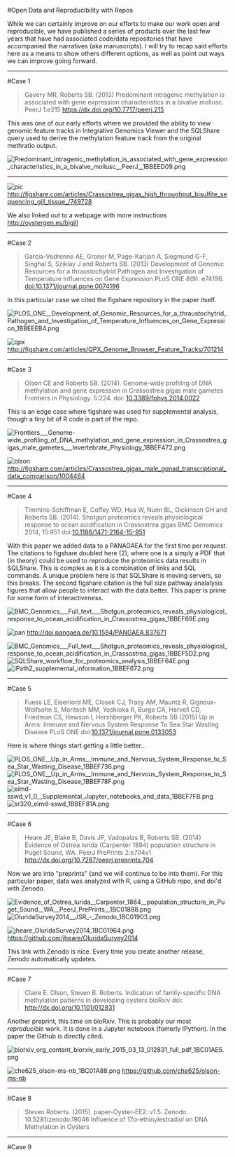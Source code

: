 #Open Data and Reproducibility with Repos

While we can certainly improve on our efforts to make our work open and reproducible, we have published a series of products over the last few years that have had associated code/data repositories that have accompanied the narratives (aka manuscripts). I will try to recap said efforts here as a means to show others different options, as well as point out ways we can improve going forward.

---

#Case 1 
>Gavery MR, Roberts SB. (2013) Predominant intragenic methylation is associated with gene expression characteristics in a bivalve mollusc. PeerJ 1:e215 <https://dx.doi.org/10.7717/peerj.215>

This was one of our early efforts where we provided the ability to view genomic feature tracks in Integrative Genomics Viewer and the SQLShare query used to derive the methylation feature track from the original methratio output.


<img src="http://eagle.fish.washington.edu/cnidarian/skitch/Predominant_intragenic_methylation_is_associated_with_gene_expression_characteristics_in_a_bivalve_mollusc__PeerJ__1BBEED09.png" alt="Predominant_intragenic_methylation_is_associated_with_gene_expression_characteristics_in_a_bivalve_mollusc__PeerJ__1BBEED09.png"/>

---

![pic](http://eagle.fish.washington.edu/cnidarian/skitch/Crassostrea_gigas_high-throughput_bisulfite_sequencing__gill_tissue__1BBEEDD3.png) <http://figshare.com/articles/Crassostrea_gigas_high_throughput_bisulfite_sequencing_gill_tissue_/749728>

We also linked out to a webpage with more instructions <http://oystergen.es/bigill>


---
#Case 2

>Garcia-Vedrenne AE, Groner M, Page-Karjian A, Siegmund G-F, Singhal S, Sziklay J and Roberts SB. (2013) Development of Genomic Resources for a thraustochytrid Pathogen and Investigation of Temperature Influences on Gene Expression PLoS ONE 8(9): e74196. [doi:10.1371/journal.pone.0074196](http://journals.plos.org/plosone/article?id=10.1371/journal.pone.0074196)

In this particular case we cited the figshare repository in the paper itself.

<img src="http://eagle.fish.washington.edu/cnidarian/skitch/PLOS_ONE__Development_of_Genomic_Resources_for_a_thraustochytrid_Pathogen_and_Investigation_of_Temperature_Influences_on_Gene_Expression_1BBEEEB4.png" alt="PLOS_ONE__Development_of_Genomic_Resources_for_a_thraustochytrid_Pathogen_and_Investigation_of_Temperature_Influences_on_Gene_Expression_1BBEEEB4.png"/>


![qpx](http://eagle.fish.washington.edu/cnidarian/skitch/QPX_Genome_Browser_Feature_Tracks_1BBEF2DB.png) <http://figshare.com/articles/QPX_Genome_Browser_Feature_Tracks/701214>

---

#Case 3

>Olson CE and Roberts SB. (2014). Genome-wide profiling of DNA methylation and gene expression in Crassostrea gigas male gametes Frontiers in Physiology. 5:224. doi: [10.3389/fphys.2014.0022](http://journal.frontiersin.org/article/10.3389/fphys.2014.00224/abstract)

This is an edge case where figshare was used for supplemental analysis, though a tiny bit of R code is part of the repo.

<img src="http://eagle.fish.washington.edu/cnidarian/skitch/Frontiers___Genome-wide_profiling_of_DNA_methylation_and_gene_expression_in_Crassostrea_gigas_male_gametes___Invertebrate_Physiology_1BBEF472.png" alt="Frontiers___Genome-wide_profiling_of_DNA_methylation_and_gene_expression_in_Crassostrea_gigas_male_gametes___Invertebrate_Physiology_1BBEF472.png"/>



![olson](http://eagle.fish.washington.edu/cnidarian/skitch/Crassostrea_gigas_male_gonad_transcriptome_data_comparison_1BBEF4ED.png) <http://figshare.com/articles/Crassostrea_gigas_male_gonad_transcriptional_data_comparison/1004464>



----

#Case 4

>Timmins-Schiffman E, Coffey WD, Hua W, Nunn BL, Dickinson GH and Roberts SB. (2014). Shotgun proteomics reveals physiological response to ocean acidification in Crassostrea gigas BMC Genomics 2014, 15:951 doi:[10.1186/1471-2164-15-951](http://www.biomedcentral.com/1471-2164/15/951)

With this paper we added data to a PANAGAEA for the first time per request. The citations to figshare doubled here (2), where one is a simply a PDF that (in theory) could be used to reproduce the proteomics data results in SQLShare. This is complex as it is a combination of links and SQL commands. A unique problem here is that SQLShare is moving servers, so this breaks. The second figshare citation is the full size pathway analalysis figures that allow people to interact with the data better. This paper is prime for some form of interactiveness.

<img src="http://eagle.fish.washington.edu/cnidarian/skitch/BMC_Genomics___Full_text___Shotgun_proteomics_reveals_physiological_response_to_ocean_acidification_in_Crassostrea_gigas_1BBEF69E.png" alt="BMC_Genomics___Full_text___Shotgun_proteomics_reveals_physiological_response_to_ocean_acidification_in_Crassostrea_gigas_1BBEF69E.png"/>

![pan](http://eagle.fish.washington.edu/cnidarian/skitch/Timmins-Schiffman__E_et_al___2014___Shotgun_proteomics_reveals_physiological_response_to_ocean_acidification_in_Crassostrea_gigas_1BBEF6C2.png) <http://doi.pangaea.de/10.1594/PANGAEA.837671>



<img src="http://eagle.fish.washington.edu/cnidarian/skitch/BMC_Genomics___Full_text___Shotgun_proteomics_reveals_physiological_response_to_ocean_acidification_in_Crassostrea_gigas_1BBEF5D2.png" alt="BMC_Genomics___Full_text___Shotgun_proteomics_reveals_physiological_response_to_ocean_acidification_in_Crassostrea_gigas_1BBEF5D2.png"/>



<img src="http://eagle.fish.washington.edu/cnidarian/skitch/SQLShare_workflow_for_proteomics_analysis_1BBEF64E.png" alt="SQLShare_workflow_for_proteomics_analysis_1BBEF64E.png"/>
<http://figshare.com/articles/SQLShare_workflow_for_proteomics_analysis/894323>

<img src="http://eagle.fish.washington.edu/cnidarian/skitch/iPath2_supplemental_information_1BBEF672.png" alt="iPath2_supplemental_information_1BBEF672.png"/>
<http://figshare.com/articles/iPath2_supplemental_information/899908>

---

#Case 5

>Fuess LE, Eisenlord ME, Closek CJ, Tracy AM, Mauntz R, Gignoux-Wolfsohn S, Moritsch MM, Yoshioka R, Burge CA, Harvell CD, Friedman CS, Hewson I, Hershberger PK, Roberts SB (2015) Up in Arms: Immune and Nervous System Response To Sea Star Wasting Disease PLoS ONE doi:[10.1371/journal.pone.0133053](http://journals.plos.org/plosone/article?id=10.1371/journal.pone.0133053)

Here is where things start getting a little better...

<img src="http://eagle.fish.washington.edu/cnidarian/skitch/PLOS_ONE__Up_in_Arms__Immune_and_Nervous_System_Response_to_Sea_Star_Wasting_Disease_1BBEF736.png" alt="PLOS_ONE__Up_in_Arms__Immune_and_Nervous_System_Response_to_Sea_Star_Wasting_Disease_1BBEF736.png"/>

<img src="http://eagle.fish.washington.edu/cnidarian/skitch/PLOS_ONE__Up_in_Arms__Immune_and_Nervous_System_Response_to_Sea_Star_Wasting_Disease_1BBEF78F.png" alt="PLOS_ONE__Up_in_Arms__Immune_and_Nervous_System_Response_to_Sea_Star_Wasting_Disease_1BBEF78F.png"/>

<img src="http://eagle.fish.washington.edu/cnidarian/skitch/eimd-sswd_v1_0__Supplemental_Jupyter_notebooks_and_data_1BBEF7FB.png" alt="eimd-sswd_v1_0__Supplemental_Jupyter_notebooks_and_data_1BBEF7FB.png"/>
<http://figshare.com/articles/eimd_sswd_v1_0_Supplemental_Jupyter_notebooks_and_data/1441384>


<img src="http://eagle.fish.washington.edu/cnidarian/skitch/sr320_eimd-sswd_1BBEF81A.png" alt="sr320_eimd-sswd_1BBEF81A.png"/>
<https://github.com/sr320/eimd-sswd>


---

#Case 6

>Heare JE, Blake B, Davis JP, Vadopalas B, Roberts SB. (2014) Evidence of Ostrea lurida (Carpenter 1894) population structure in Puget Sound, WA. PeerJ PrePrints 2:e704v1 <http://dx.doi.org/10.7287/peerj.preprints.704>

Now we are into "preprints" (and we will continue to be into them). For this particular paper, data was analyzed with R, using a GitHub repo, and doi'd with Zenodo.

<img src="http://eagle.fish.washington.edu/cnidarian/skitch/Evidence_of_Ostrea_lurida__Carpenter_1864__population_structure_in_Puget_Sound__WA__PeerJ_PrePrints__1BC01888.png" alt="Evidence_of_Ostrea_lurida__Carpenter_1864__population_structure_in_Puget_Sound__WA__PeerJ_PrePrints__1BC01888.png"/>


<img src="http://eagle.fish.washington.edu/cnidarian/skitch/OluridaSurvey2014__JSR_-_Zenodo_1BC01903.png" alt="OluridaSurvey2014__JSR_-_Zenodo_1BC01903.png"/>
<https://zenodo.org/record/30373>

<img src="http://eagle.fish.washington.edu/cnidarian/skitch/jheare_OluridaSurvey2014_1BC01964.png" alt="jheare_OluridaSurvey2014_1BC01964.png"/> <https://github.com/jheare/OluridaSurvey2014>

This link with Zenodo is nice. Every time you create another release, Zenodo automatically updates. 


---

#Case 7

>Claire E. Olson, Steven B. Roberts. Indication of family-specific DNA methylation patterns in developing oysters bioRxiv doi: <http://dx.doi.org/10.1101/012831>

Another preprint, this time on bioRxiv. This is probably our most *reproducible* work. It is done in a Jupyter notebook (fomerly IPython). In the paper the Github is directly cited.


<img src="http://eagle.fish.washington.edu/cnidarian/skitch/biorxiv_org_content_biorxiv_early_2015_03_13_012831_full_pdf_1BC01AE5.png" alt="biorxiv_org_content_biorxiv_early_2015_03_13_012831_full_pdf_1BC01AE5.png"/>

<img src="http://eagle.fish.washington.edu/cnidarian/skitch/che625_olson-ms-nb_1BC01A88.png" alt="che625_olson-ms-nb_1BC01A88.png"/> <https://github.com/che625/olson-ms-nb>




---

#Case 8

>Steven Roberts. (2015). paper-Oyster-EE2: v1.5. Zenodo. 10.5281/zenodo.19046 Influence of 17α-ethinylestradiol on DNA Methylation in Oysters


---

#Case 9
